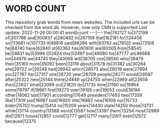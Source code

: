 # WORD COUNT
This repository grab words from news websites. The included urls can be checked from the word.db.
However, now only CNN is supported
Last update: 2022-11-26 00:00:41
word|count
---|---
the|742127
to|372199
of|307786
and|300837
a|280492
in|267169
that|162181
for|124456
on|113661
is|107733
it|98618
said|86286
with|83792
as|78120
was|73108
he|64740
have|62840
at|62362
has|60900
are|60305
from|58545
be|54831
by|53996
i|52824
this|52497
but|49080
his|47777
an|46688
not|44978
we|44745
they|43068
will|38705
cnn|38580
who|38479
their|35160
more|35092
been|33119
about|31578
its|31382
us|30264
she|29722
or|29248
had|28842
which|28573
also|28019
were|27994
you|27767
her|27317
one|26720
year|26709
people|26271
would|26087
after|25322
new|25144
there|24849
up|24750
when|22969
all|22658
than|22627
what|22099
out|21820
do|21735
time|21190
so|19964
some|19797
if|19661
first|19273
over|19195
can|19053
could|18194
other|18062
last|17901
according|17649
president|17493
two|17359
like|17309
just|16987
told|16920
into|16862
now|16106
our|15733
biden|15702
trump|15414
no|15209
years|14430
state|14250
those|13731
while|13714
country|13588
world|13587
how|13397
them|13254
most|12989
did|12871
house|12857
covid|12777
get|12717
many|12611
even|12572
because|12375
